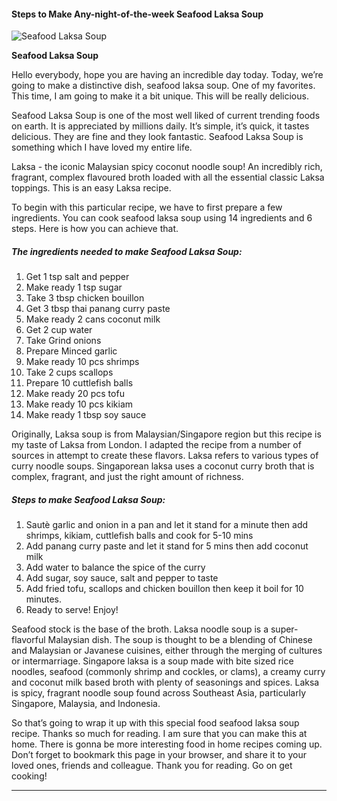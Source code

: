             

#### Steps to Make Any-night-of-the-week Seafood Laksa Soup

![Seafood Laksa Soup](https://img-global.cpcdn.com/recipes/f2886cec49a90a6c/751x532cq70/seafood-laksa-soup-recipe-main-photo.jpg)

**Seafood Laksa Soup**

Hello everybody, hope you are having an incredible day today. Today, we’re going to make a distinctive dish, seafood laksa soup. One of my favorites. This time, I am going to make it a bit unique. This will be really delicious.

Seafood Laksa Soup is one of the most well liked of current trending foods on earth. It is appreciated by millions daily. It’s simple, it’s quick, it tastes delicious. They are fine and they look fantastic. Seafood Laksa Soup is something which I have loved my entire life.

Laksa - the iconic Malaysian spicy coconut noodle soup! An incredibly rich, fragrant, complex flavoured broth loaded with all the essential classic Laksa toppings. This is an easy Laksa recipe.

To begin with this particular recipe, we have to first prepare a few ingredients. You can cook seafood laksa soup using 14 ingredients and 6 steps. Here is how you can achieve that.

##### The ingredients needed to make Seafood Laksa Soup:

1.  Get 1 tsp salt and pepper
2.  Make ready 1 tsp sugar
3.  Take 3 tbsp chicken bouillon
4.  Get 3 tbsp thai panang curry paste
5.  Make ready 2 cans coconut milk
6.  Get 2 cup water
7.  Take Grind onions
8.  Prepare Minced garlic
9.  Make ready 10 pcs shrimps
10.  Take 2 cups scallops
11.  Prepare 10 cuttlefish balls
12.  Make ready 20 pcs tofu
13.  Make ready 10 pcs kikiam
14.  Make ready 1 tbsp soy sauce

Originally, Laksa soup is from Malaysian/Singapore region but this recipe is my taste of Laksa from London. I adapted the recipe from a number of sources in attempt to create these flavors. Laksa refers to various types of curry noodle soups. Singaporean laksa uses a coconut curry broth that is complex, fragrant, and just the right amount of richness.

##### Steps to make Seafood Laksa Soup:

1.  Sautè garlic and onion in a pan and let it stand for a minute then add shrimps, kikiam, cuttlefish balls and cook for 5-10 mins
2.  Add panang curry paste and let it stand for 5 mins then add coconut milk
3.  Add water to balance the spice of the curry
4.  Add sugar, soy sauce, salt and pepper to taste
5.  Add fried tofu, scallops and chicken bouillon then keep it boil for 10 minutes.
6.  Ready to serve! Enjoy!

Seafood stock is the base of the broth. Laksa noodle soup is a super-flavorful Malaysian dish. The soup is thought to be a blending of Chinese and Malaysian or Javanese cuisines, either through the merging of cultures or intermarriage. Singapore laksa is a soup made with bite sized rice noodles, seafood (commonly shrimp and cockles, or clams), a creamy curry and coconut milk based broth with plenty of seasonings and spices. Laksa is spicy, fragrant noodle soup found across Southeast Asia, particularly Singapore, Malaysia, and Indonesia.

So that’s going to wrap it up with this special food seafood laksa soup recipe. Thanks so much for reading. I am sure that you can make this at home. There is gonna be more interesting food in home recipes coming up. Don’t forget to bookmark this page in your browser, and share it to your loved ones, friends and colleague. Thank you for reading. Go on get cooking!

* * *